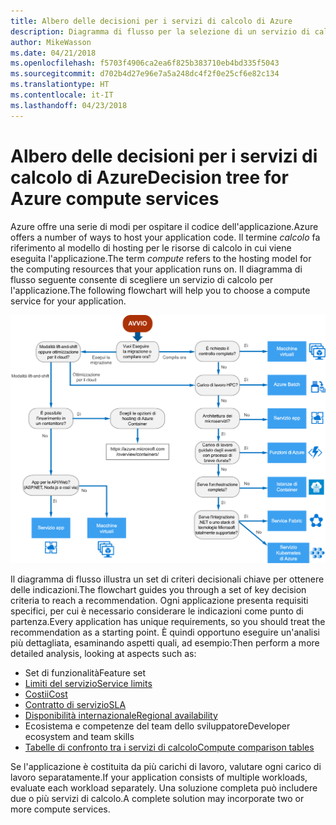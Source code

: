 ```yaml
---
title: Albero delle decisioni per i servizi di calcolo di Azure
description: Diagramma di flusso per la selezione di un servizio di calcolo
author: MikeWasson
ms.date: 04/21/2018
ms.openlocfilehash: f5703f4906ca2ea6f825b383710eb4bd335f5043
ms.sourcegitcommit: d702b4d27e96e7a5a248dc4f2f0e25cf6e82c134
ms.translationtype: HT
ms.contentlocale: it-IT
ms.lasthandoff: 04/23/2018
---
```

# <a name="decision-tree-for-azure-compute-services"></a><span data-ttu-id="fc271-103">Albero delle decisioni per i servizi di calcolo di Azure</span><span class="sxs-lookup"><span data-stu-id="fc271-103">Decision tree for Azure compute services</span></span>

<span data-ttu-id="fc271-104">Azure offre una serie di modi per ospitare il codice dell'applicazione.</span><span class="sxs-lookup"><span data-stu-id="fc271-104">Azure offers a number of ways to host your application code.</span></span> <span data-ttu-id="fc271-105">Il termine *calcolo* fa riferimento al modello di hosting per le risorse di calcolo in cui viene eseguita l'applicazione.</span><span class="sxs-lookup"><span data-stu-id="fc271-105">The term *compute* refers to the hosting model for the computing resources that your application runs on.</span></span> <span data-ttu-id="fc271-106">Il diagramma di flusso seguente consente di scegliere un servizio di calcolo per l'applicazione.</span><span class="sxs-lookup"><span data-stu-id="fc271-106">The following flowchart will help you to choose a compute service for your application.</span></span>
 
![](../images/compute-decision-tree.svg)

<span data-ttu-id="fc271-107">Il diagramma di flusso illustra un set di criteri decisionali chiave per ottenere delle indicazioni.</span><span class="sxs-lookup"><span data-stu-id="fc271-107">The flowchart guides you through a set of key decision criteria to reach a recommendation.</span></span> <span data-ttu-id="fc271-108">Ogni applicazione presenta requisiti specifici, per cui è necessario considerare le indicazioni come punto di partenza.</span><span class="sxs-lookup"><span data-stu-id="fc271-108">Every application has unique requirements, so you should treat the recommendation as a starting point.</span></span> <span data-ttu-id="fc271-109">È quindi opportuno eseguire un'analisi più dettagliata, esaminando aspetti quali, ad esempio:</span><span class="sxs-lookup"><span data-stu-id="fc271-109">Then perform a more detailed analysis, looking at aspects such as:</span></span>
 
- <span data-ttu-id="fc271-110">Set di funzionalità</span><span class="sxs-lookup"><span data-stu-id="fc271-110">Feature set</span></span>
- [<span data-ttu-id="fc271-111">Limiti del servizio</span><span class="sxs-lookup"><span data-stu-id="fc271-111">Service limits</span></span>](/azure/azure-subscription-service-limits)
- [<span data-ttu-id="fc271-112">Costii</span><span class="sxs-lookup"><span data-stu-id="fc271-112">Cost</span></span>](https://azure.microsoft.com/pricing/)
- [<span data-ttu-id="fc271-113">Contratto di servizio</span><span class="sxs-lookup"><span data-stu-id="fc271-113">SLA</span></span>](https://azure.microsoft.com/support/legal/sla/)
- [<span data-ttu-id="fc271-114">Disponibilità internazionale</span><span class="sxs-lookup"><span data-stu-id="fc271-114">Regional availability</span></span>](https://azure.microsoft.com/global-infrastructure/services/)
- <span data-ttu-id="fc271-115">Ecosistema e competenze del team dello sviluppatore</span><span class="sxs-lookup"><span data-stu-id="fc271-115">Developer ecosystem and team skills</span></span>
- [<span data-ttu-id="fc271-116">Tabelle di confronto tra i servizi di calcolo</span><span class="sxs-lookup"><span data-stu-id="fc271-116">Compute comparison tables</span></span>](./compute-comparison.md)

<span data-ttu-id="fc271-117">Se l'applicazione è costituita da più carichi di lavoro, valutare ogni carico di lavoro separatamente.</span><span class="sxs-lookup"><span data-stu-id="fc271-117">If your application consists of multiple workloads, evaluate each workload separately.</span></span> <span data-ttu-id="fc271-118">Una soluzione completa può includere due o più servizi di calcolo.</span><span class="sxs-lookup"><span data-stu-id="fc271-118">A complete solution may incorporate two or more compute services.</span></span>

